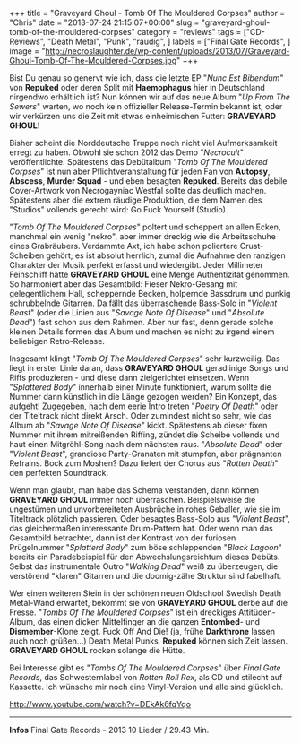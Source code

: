 +++
title = "Graveyard Ghoul - Tomb Of The Mouldered Corpses"
author = "Chris"
date = "2013-07-24 21:15:07+00:00"
slug = "graveyard-ghoul-tomb-of-the-mouldered-corpses"
category = "reviews"
tags = ["CD-Reviews", "Death Metal", "Punk", "räudig", ]
labels = ["Final Gate Records", ]
image = "http://necroslaughter.de/wp-content/uploads/2013/07/Graveyard-Ghoul-Tomb-Of-The-Mouldered-Corpses.jpg"
+++


Bist Du genau so genervt wie ich, dass die letzte EP "_Nunc Est Bibendum_" von **Repuked** oder deren Split mit **Haemophagus** hier in Deutschland nirgendwo erhältlich ist? Nun können wir auf das neue Album "_Up From The Sewers_" warten, wo noch kein offizieller Release-Termin bekannt ist, oder wir verkürzen uns die Zeit mit etwas einheimischen Futter: **GRAVEYARD GHOUL**!

Bisher scheint die Norddeutsche Truppe noch nicht viel Aufmerksamkeit erregt zu haben. Obwohl sie schon 2012 das Demo "_Necrocult_" veröffentlichte. Spätestens das Debütalbum "_Tomb Of The Mouldered Corpses_" ist nun aber Pflichtveranstaltung für jeden Fan von **Autopsy**, **Abscess**, **Murder Squad** - und eben besagten **Repuked**. Bereits das debile Cover-Artwork von Necrogayniac Westfal sollte das deutlich machen. Spätestens aber die extrem räudige Produktion, die dem Namen des "Studios" vollends gerecht wird: Go Fuck Yourself (Studio).

"_Tomb Of The Mouldered Corpses_" poltert und scheppert an allen Ecken, manchmal ein wenig "nekro", aber immer dreckig wie die Arbeitsschuhe eines Grabräubers. Verdammte Axt, ich habe schon poliertere Crust-Scheiben gehört; es ist absolut herrlich, zumal die Aufnahme den ranzigen Charakter der Musik perfekt erfasst und wiedergibt. Jeder Millimeter Feinschliff hätte **GRAVEYARD GHOUL** eine Menge Authentizität genommen. So harmoniert aber das Gesamtbild: Fieser Nekro-Gesang mit gelegentlichem Hall, scheppernde Becken, holpernde Bassdrum und punkig schrubbelnde Gitarren. Da fällt das überraschende Bass-Solo in "_Violent Beast_" (oder die Linien aus "_Savage Note Of Disease_" und "_Absolute Dead_") fast schon aus dem Rahmen. Aber nur fast, denn gerade solche kleinen Details formen das Album und machen es nicht zu irgend einem beliebigen Retro-Release.

Insgesamt klingt "_Tomb Of The Mouldered Corpses_" sehr kurzweilig. Das liegt in erster Linie daran, dass **GRAVEYARD GHOUL** geradlinige Songs und Riffs produzieren - und diese dann zielgerichtet einsetzen. Wenn "_Splattered Body_" innerhalb einer Minute funktioniert, warum sollte die Nummer dann künstlich in die Länge gezogen werden? Ein Konzept, das aufgeht!
Zugegeben, nach dem eerie Intro treten "_Poetry Of Death_" oder der Titeltrack nicht direkt Arsch. Oder zumindest nicht so sehr, wie das Album ab "_Savage Note Of Disease_" kickt. Spätestens ab dieser fixen Nummer mit ihrem mitreißenden Riffing, zündet die Scheibe vollends und haut einen Mitgröhl-Song nach dem nächsten raus. "_Absolute Dead_" oder "_Violent Beast_", grandiose Party-Granaten mit stumpfen, aber prägnanten Refrains. Bock zum Moshen? Dazu liefert der Chorus aus "_Rotten Death_" den perfekten Soundtrack.

Wenn man glaubt, man habe das Schema verstanden, dann können **GRAVEYARD GHOUL** immer noch überraschen. Beispielsweise die ungestümen und unvorbereiteten Ausbrüche in rohes Geballer, wie sie im Titeltrack plötzlich passieren. Oder besagtes Bass-Solo aus "_Violent Beast_", das gleichermaßen interessante Drum-Pattern hat. Oder wenn man das Gesamtbild betrachtet, dann ist der Kontrast von der furiosen Prügelnummer "_Splatterd Body_" zum böse schleppenden "_Black Lagoon_" bereits ein Paradebeispiel für den Abwechslungsreichtum dieses Debüts. Selbst das instrumentale Outro "_Walking Dead_" weiß zu überzeugen, die verstörend "klaren" Gitarren und die doomig-zähe Struktur sind fabelhaft.

Wer einen weiteren Stein in der schönen neuen Oldschool Swedish Death Metal-Wand erwartet, bekommt sie von **GRAVEYARD GHOUL** derbe auf die Fresse. "_Tombs Of The Mouldered Corpses_" ist ein dreckiges Attitüden-Album, das einen dicken Mittelfinger an die ganzen **Entombed**- und **Dismember**-Klone zeigt. Fuck Off And Die! (ja, frühe **Darkthrone** lassen auch noch grüßen...)
Death Metal Punks, **Repuked** können sich Zeit lassen. **GRAVEYARD GHOUL** rocken solange die Hütte.

Bei Interesse gibt es "_Tombs Of The Mouldered Corpses_" über _Final Gate Records_, das Schwesternlabel von _Rotten Roll Rex_, als CD und stilecht auf Kassette. Ich wünsche mir noch eine Vinyl-Version und alle sind glücklich.

http://www.youtube.com/watch?v=DEkAk6fqYqo



---
**Infos**
Final Gate Records - 2013
10 Lieder / 29.43 Min.
